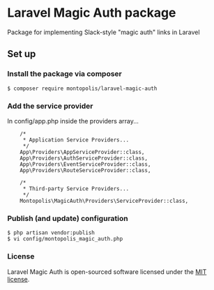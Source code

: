 # Laravel Magic Auth package

Package for implementing Slack-style "magic auth" links in Laravel

## Set up

### Install the package via composer

```
$ composer require montopolis/laravel-magic-auth
```

### Add the service provider

In config/app.php inside the providers array...

```
    /*
     * Application Service Providers...
     */
    App\Providers\AppServiceProvider::class,
    App\Providers\AuthServiceProvider::class,
    App\Providers\EventServiceProvider::class,
    App\Providers\RouteServiceProvider::class,

    /*
     * Third-party Service Providers...
     */
    Montopolis\MagicAuth\Providers\ServiceProvider::class,
```

### Publish (and update) configuration

```
$ php artisan vendor:publish
$ vi config/montopolis_magic_auth.php
```

### License

Laravel Magic Auth is open-sourced software licensed under the [MIT license](http://opensource.org/licenses/MIT).
